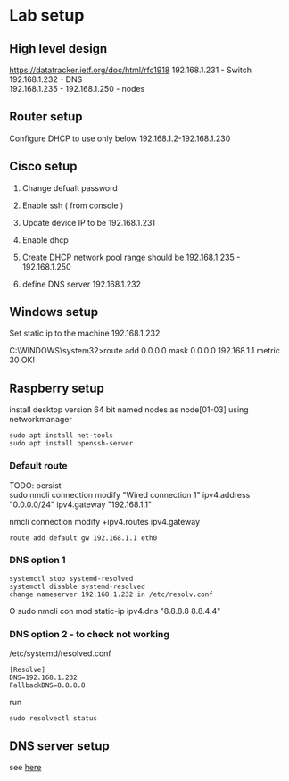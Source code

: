 # Lab setup

## High level design 
https://datatracker.ietf.org/doc/html/rfc1918
192.168.1.231 - Switch 
192.168.1.232 - DNS  
192.168.1.235 - 192.168.1.250 - nodes   

## Router setup
Configure DHCP to use only below 
192.168.1.2-192.168.1.230


## Cisco setup
1. Change defualt password

2. Enable ssh  ( from console ) 
3. Update device IP to be 192.168.1.231
4. Enable dhcp  
5. Create DHCP network pool 
range should be 192.168.1.235 - 192.168.1.250

6. define DNS server 192.168.1.232
 


## Windows setup
Set static ip to the machine
192.168.1.232


C:\WINDOWS\system32>route add 0.0.0.0 mask 0.0.0.0 192.168.1.1 metric 30
 OK!



## Raspberry setup

install desktop version 64 bit
named nodes as node[01-03]
using networkmanager 

```
sudo apt install net-tools 
sudo apt install openssh-server
```

### Default route 
TODO: persist  
sudo nmcli connection modify "Wired connection 1" ipv4.address "0.0.0.0/24" ipv4.gateway "192.168.1.1"  

nmcli connection modify <name> +ipv4.routes <destination> ipv4.gateway <gateway>

```
route add default gw 192.168.1.1 eth0
```

### DNS option 1
```
systemctl stop systemd-resolved  
systemctl disable systemd-resolved 
change nameserver 192.168.1.232 in /etc/resolv.conf
```
O sudo nmcli con mod static-ip ipv4.dns "8.8.8.8 8.8.4.4"



### DNS option 2 - to check not working 
/etc/systemd/resolved.conf
```
[Resolve]
DNS=192.168.1.232
FallbackDNS=8.8.8.8
```

run 
```
sudo resolvectl status
```

## DNS server setup

see [here](dns/README.md)
